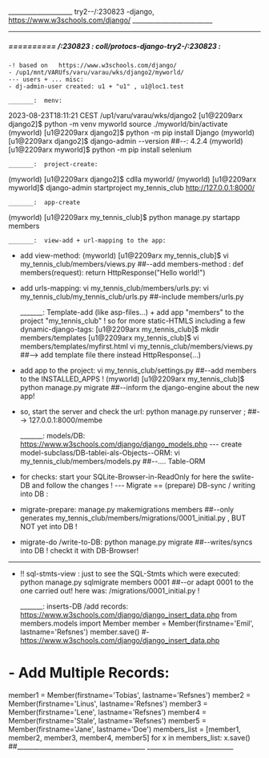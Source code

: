 ____________________ try2--/:230823 -django, https://www.w3schools.com/django/ _________________________

--- 

#####  ==========  /:230823 :  coll/protocs-django-try2-/:230823  :
    -! based on   https://www.w3schools.com/django/
    - /up1/mnt/VARUfs/varu/varau/wks/django2/myworld/
    --- users + ... misc:
    - dj-admin-user created: u1 + "u1" , u1@loc1.test
    
    _______:  menv:
2023-08-23T18:11:21 CEST
/up1/varu/varau/wks/django2
[u1@2209arx django2]$ python  -m venv myworld
source ./myworld/bin/activate
(myworld) [u1@2209arx django2]$ python -m pip install  Django
(myworld) [u1@2209arx django2]$ django-admin  --version   ##--:  4.2.4
(myworld) [u1@2209arx myworld]$ python -m pip install  selenium

    _______:  project-create:
(myworld) [u1@2209arx django2]$ cdlla myworld/
(myworld) [u1@2209arx myworld]$ django-admin startproject my_tennis_club
http://127.0.0.1:8000/

    _______:  app-create
(myworld) [u1@2209arx my_tennis_club]$ python manage.py  startapp members

    _______:  view-add + url-mapping to the app:
- add view-method:
(myworld) [u1@2209arx my_tennis_club]$  vi my_tennis_club/members/views.py  ##--add members-method :  def members(request): return HttpResponse("Hello world!")
- add urls-mapping:
vi my_tennis_club/members/urls.py: 
vi my_tennis_club/my_tennis_club/urls.py   ##-include members/urls.py

    _______:  Template-add (like asp-files...) + add app "members" to the project "my_tennis_club" ! so for more static-HTMLS including a few dynamic-django-tags:
[u1@2209arx my_tennis_club]$ mkdir members/templates
[u1@2209arx my_tennis_club]$ vi members/templates/myfirst.html
vi  my_tennis_club/members/views.py  ##--> add template file there instead HttpResponse(...)
- add app to the project:
vi my_tennis_club/settings.py  ##--add members to the INSTALLED_APPS !
(myworld) [u1@2209arx my_tennis_club]$ python manage.py  migrate  ##--inform the django-engine about the new app!
- so, start the server and check the url:
python  manage.py runserver  ; ##-->  127.0.0.1:8000/membe

    _______:  models/DB:
https://www.w3schools.com/django/django_models.php
--- create model-subclass/DB-tablei-als-Objects--ORM:
vi my_tennis_club/members/models.py ##--.... Table-ORM
- for checks: start your SQLite-Browser-in-ReadOnly for  here the swlite-DB and follow the changes !
--- Migrate == (prepare) DB-sync / writing into DB :
- migrate-prepare:  manage.py makemigrations members  ##--only generates my_tennis_club/members/migrations/0001_initial.py , BUT NOT yet into DB !
- migrate-do /write-to-DB:  python  manage.py migrate  ##--writes/syncs into DB ! checkt it with DB-Browser!
---
- !! sql-stmts-view : just to see the SQL-Stmts which were executed:  python  manage.py sqlmigrate members 0001  ##--or adapt 0001 to the one carried out! here was:  /migrations/0001_initial.py !

    _______: inserts-DB /add records:
https://www.w3schools.com/django/django_insert_data.php
from members.models import Member
member = Member(firstname='Emil', lastname='Refsnes')
member.save()
#- https://www.w3schools.com/django/django_insert_data.php
# - Add Multiple Records:
member1 = Member(firstname='Tobias', lastname='Refsnes')
member2 = Member(firstname='Linus', lastname='Refsnes')
member3 = Member(firstname='Lene', lastname='Refsnes')
member4 = Member(firstname='Stale', lastname='Refsnes')
member5 = Member(firstname='Jane', lastname='Doe')
members_list = [member1, member2, member3, member4, member5]
for x in members_list:  x.save()
##________________________________________  ___________________________

